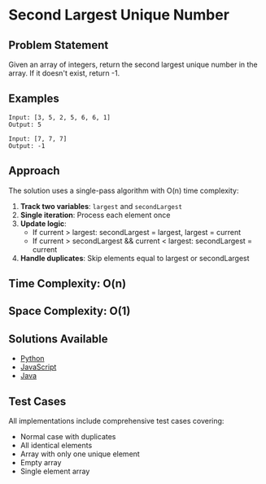 # Second Largest Unique Number

## Problem Statement
Given an array of integers, return the second largest unique number in the array. If it doesn't exist, return -1.

## Examples
```
Input: [3, 5, 2, 5, 6, 6, 1]
Output: 5

Input: [7, 7, 7]
Output: -1
```

## Approach
The solution uses a single-pass algorithm with O(n) time complexity:

1. **Track two variables**: `largest` and `secondLargest`
2. **Single iteration**: Process each element once
3. **Update logic**:
   - If current > largest: secondLargest = largest, largest = current
   - If current > secondLargest && current < largest: secondLargest = current
4. **Handle duplicates**: Skip elements equal to largest or secondLargest

## Time Complexity: O(n)
## Space Complexity: O(1)

## Solutions Available
- [Python](./solution.py)
- [JavaScript](./solution.js)
- [Java](./Solution.java)

## Test Cases
All implementations include comprehensive test cases covering:
- Normal case with duplicates
- All identical elements
- Array with only one unique element
- Empty array
- Single element array